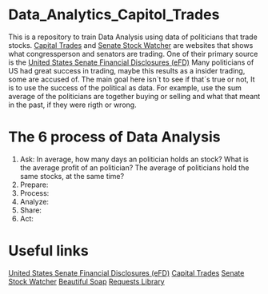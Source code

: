 # Data_Analytics_Capitol_Trades
This is a repository to train Data Analysis using data of politicians that trade stocks.
[Capital Trades](https://www.capitoltrades.com/) and  [Senate Stock Watcher](https://senatestockwatcher.com/) are  websites that shows what congressperson and senators are trading. 
One of their primary source is the [United States Senate Financial Disclosures (eFD)]([https://efdsearch.senate.gov/search/home/)
Many politicians of US had great success in trading, maybe this results as a insider trading, some are accused of. The main goal here isn´t to see if that´s true or not, It is to use the success of the political as data. 
For example, use the sum average of the politicians are together buying or selling and what that meant in the past, if they were rigth or wrong.

# The 6 process of Data Analysis
1) Ask: In average, how many days an politician holds an stock? What is the average profit of an politician? The average of politicians hold the same stocks, at the same time?
2) Prepare:
3) Process:
4) Analyze:
5) Share:
6) Act:

# Useful links
[United States Senate Financial Disclosures (eFD)](https://efdsearch.senate.gov/search/home/)
[Capital Trades](https://www.capitoltrades.com/)
[Senate Stock Watcher](https://senatestockwatcher.com/)
[Beautiful Soap](https://beautiful-soup-4.readthedocs.io/en/latest/)
[Requests Library](https://requests.readthedocs.io/en/latest/)



